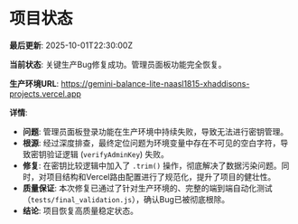 # 项目状态

**最后更新**: 2025-10-01T22:30:00Z

**当前状态**: 关键生产Bug修复成功。管理员面板功能完全恢复。

**生产环境URL**: https://gemini-balance-lite-naasl1815-xhaddisons-projects.vercel.app

**详情**:
- **问题**: 管理员面板登录功能在生产环境中持续失败，导致无法进行密钥管理。
- **根源**: 经过深度排查，最终定位问题为环境变量中存在不可见的空白字符，导致密钥验证逻辑 (`verifyAdminKey`) 失败。
- **修复**: 在密钥比较逻辑中加入了 `.trim()` 操作，彻底解决了数据污染问题。同时，对项目结构和Vercel路由配置进行了规范化，提升了项目的健壮性。
- **质量保证**: 本次修复已通过了针对生产环境的、完整的端到端自动化测试（`tests/final_validation.js`），确认Bug已被彻底根除。
- **结论**: 项目恢复高质量稳定状态。
